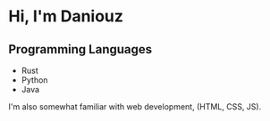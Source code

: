 # Hi, I'm Daniouz

## Programming Languages

- Rust
- Python
- Java

I'm also somewhat familiar with web development, (HTML, CSS, JS).
